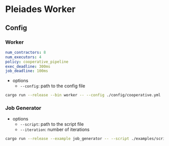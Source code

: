 # Pleiades Worker

## Config

### Worker

```yml
num_contractors: 8
num_executors: 4
policy: cooperative_pipeline
exec_deadline: 300ms
job_deadline: 100ms
```

- options
  - `--config`: path to the config file

```bash
cargo run --release --bin worker -- --config ./config/cooperative.yml
```

### Job Generator

- options
  - `--script`: path to the script file
  - `--iteration`: number of iterations

```bash
cargo run --release --example job_generator -- --script ./examples/script/hello.js --iteration 100
```
